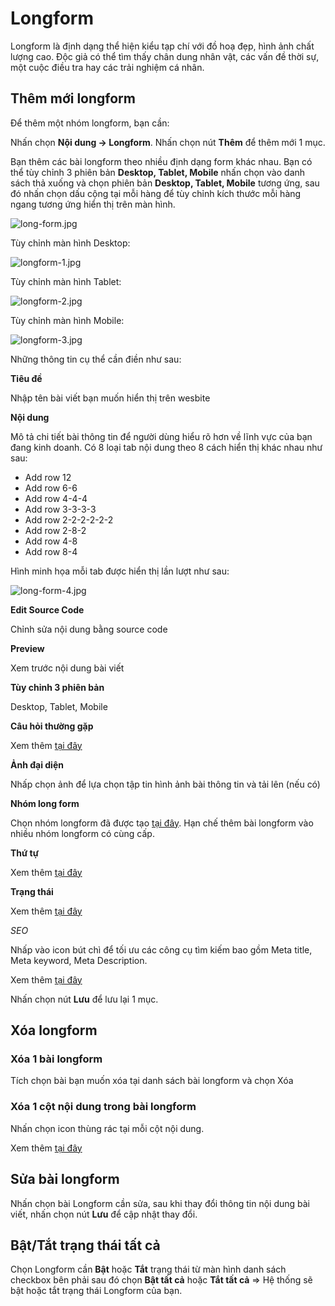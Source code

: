 # Longform

Longform là định dạng thể hiện kiểu tạp chí với đồ hoạ đẹp, hình ảnh chất lượng cao. Độc giả có thể tìm thấy chân dung nhân vật, các vấn đề thời sự, một cuộc điều tra hay các trải nghiệm cá nhân.

## Thêm mới longform

Để thêm một nhóm longform, bạn cần:

Nhấn chọn **Nội dung -> Longform**. Nhấn chọn nút **Thêm** để thêm mới 1 mục.

Bạn thêm các bài longform theo nhiều định dạng form khác nhau. Bạn có thể tùy chỉnh 3 phiên bản **Desktop, Tablet, Mobile** nhấn chọn vào danh sách thả xuống và chọn phiên bản **Desktop, Tablet, Mobile** tương ứng, sau đó nhấn chọn dấu cộng tại mỗi hàng để tùy chỉnh kích thước mỗi hàng ngang tương ứng hiển thị trên màn hình.

![long-form.jpg](img/long-form.jpg)

Tùy chỉnh màn hình Desktop:

![longform-1.jpg](img/longform-1.jpg)

Tùy chỉnh màn hình Tablet:

![longform-2.jpg](img/longform-2.jpg)

Tùy chỉnh màn hình Mobile:

![longform-3.jpg](img/longform-3.jpg)

Những thông tin cụ thể cần điền như sau:

**Tiêu đề**

Nhập tên bài viết bạn muốn hiển thị trên wesbite

**Nội dung**

Mô tả chi tiết bài thông tin để người dùng hiểu rõ hơn về lĩnh vực của bạn đang kinh doanh. Có 8 loại tab nội dung theo 8 cách hiển thị khác nhau như sau:

- Add row 12
- Add row 6-6
- Add row 4-4-4
- Add row 3-3-3-3
- Add row 2-2-2-2-2-2
- Add row 2-8-2
- Add row 4-8
- Add row 8-4

Hình minh họa mỗi tab được hiển thị lần lượt như sau:

![long-form-4.jpg](img/long-form-4.jpg)

**Edit Source Code**

Chỉnh sửa nội dung bằng source code

**Preview**

Xem trước nội dung bài viết

**Tùy chỉnh 3 phiên bản**

Desktop, Tablet, Mobile

**Câu hỏi thường gặp**

Xem thêm [tại đây](https://mkmate.osd.vn/docs/common/faqs)

**Ảnh đại diện**

Nhấp chọn ảnh để lựa chọn tập tin hình ảnh bài thông tin và tải lên (nếu có)

**Nhóm long form**

Chọn nhóm longform đã được tạo [tại đây](https://mkmate.osd.vn/docs/catalog/gridcat). Hạn chế thêm bài longform vào nhiều nhóm longform có cùng cấp.

**Thứ tự**

Xem thêm [tại đây](https://mkmate.osd.vn/docs/common/logic/#th%E1%BB%A9-t%E1%BB%B1-s%E1%BA%AFp-x%E1%BA%BFp-l%C3%A0-s%E1%BB%91-ch%E1%BB%89-%C4%91%E1%BB%8Bnh)

**Trạng thái**

Xem thêm [tại đây](https://mkmate.osd.vn/docs/common/logic#tr%E1%BA%A1ng-th%C3%A1i-v%C3%A0-xu%E1%BA%A5t-b%E1%BA%A3n)

_SEO_

Nhấp vào icon bút chì để tối ưu các công cụ tìm kiếm bao gồm Meta title, Meta keyword, Meta Description.

Xem thêm [tại đây](https://mkmate.osd.vn/docs/seo/serp)

Nhấn chọn nút **Lưu** để lưu lại 1 mục.

## Xóa longform

### Xóa 1 bài longform

Tích chọn bài bạn muốn xóa tại danh sách bài longform và chọn Xóa

### Xóa 1 cột nội dung trong bài longform

Nhấn chọn icon thùng rác tại mỗi cột nội dung.

Xem thêm [tại đây](https://mkmate.osd.vn/docs/common/logic#x%C3%B3a-c%C3%A1c-m%E1%BB%A5c-c%C3%A1c-th%C3%A0nh-ph%E1%BA%A7n-th%C3%B4ng-tin)

## Sửa bài longform

Nhấn chọn bài Longform cần sửa, sau khi thay đổi thông tin nội dung bài viết, nhấn chọn nút **Lưu** để cập nhật thay đổi.

## Bật/Tắt trạng thái tất cả

Chọn Longform cần **Bật** hoặc **Tắt** trạng thái từ màn hình danh sách checkbox bên phải sau đó chọn **Bật tất cả** hoặc **Tắt tất cả** => Hệ thống sẽ bật hoặc tắt trạng thái Longform của bạn.

